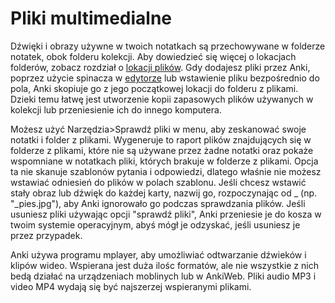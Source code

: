 Pliki multimedialne
=====

Dźwięki i obrazy używne w twoich notatkach są przechowywane w folderze notatek, obok folderu kolekcji. Aby dowiedzieć się więcej o lokacjach folderów, zobacz rozdział o [lokacji plików](files.md). Gdy dodajesz pliki przez Anki, poprzez użycie spinacza w [edytorze](editing.md) lub wstawienie pliku bezpośrednio do pola, Anki skopiuje go z jego początkowej lokacji do folderu z plikami. Dzieki temu łatwę jest utworzenie kopii zapasowych plików używanych w kolekcji lub przeniesienie ich do innego komputera.

Możesz użyć Narzędzia&gt;Sprawdź pliki w menu, aby zeskanować swoje notatki i folder z plikami. Wygeneruje to raport plików znajdujących się w folderze z plikami, które nie są używane przez żadne notatki oraz pokaże wspomniane w notatkach pliki, których brakuje w folderze z plikami. Opcja ta nie skanuje szablonów pytania i odpowiedzi, dlatego właśnie nie możesz wstawiać odniesień do plików w polach szablonu. Jeśli chcesz wstawić stały obraz lub dźwięk do każdej karty, nazwij go, rozpoczynając od \_ (np. "\_pies.jpg"), aby Anki ignorowało go podczas sprawdzania plików. Jeśli usuniesz pliki używając opcji "sprawdź pliki", Anki przeniesie je do kosza w twoim systemie operacyjnym, abyś mógł je odzyskać, jeśli usuniesz je przez przypadek.

Anki używa programu mplayer, aby umożliwiać odtwarzanie dźwieków i klipów wideo. Wspierana jest duża ilośc formatów, ale nie wszystkie z nich bedą działać na urządzeniach moblinych lub w AnkiWeb. Pliki audio MP3 i video MP4 wydają się być najszerzej wspieranymi plikami.
